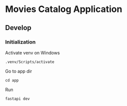 # Movies Catalog Application

## Develop

### Initialization

Activate venv on Windows
```shell
.venv/Scripts/activate
```

Go to app dir
```shell
cd app
```
Run
```shell
fastapi dev
```